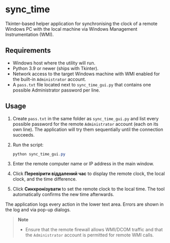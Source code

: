 # sync_time

Tkinter-based helper application for synchronising the clock of a remote Windows PC with the local machine via Windows Management Instrumentation (WMI).

## Requirements

* Windows host where the utility will run.
* Python 3.9 or newer (ships with Tkinter).
* Network access to the target Windows machine with WMI enabled for the built-in `Administrator` account.
* A `pass.txt` file located next to `sync_time_gui.py` that contains one possible Administrator password per line.

## Usage

1. Create `pass.txt` in the same folder as `sync_time_gui.py` and list every possible password for the remote `Administrator` account (each on its own line). The application will try them sequentially until the connection succeeds.
2. Run the script:

   ```powershell
   python sync_time_gui.py
   ```

3. Enter the remote computer name or IP address in the main window.
4. Click **Перевірити віддалений час** to display the remote clock, the local clock, and the time difference.
5. Click **Синхронізувати** to set the remote clock to the local time. The tool automatically confirms the new time afterwards.

The application logs every action in the lower text area. Errors are shown in the log and via pop-up dialogs.

> **Note**
> * Ensure that the remote firewall allows WMI/DCOM traffic and that the `Administrator` account is permitted for remote WMI calls.
